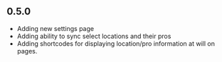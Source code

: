 ## 0.5.0

-   Adding new settings page
-   Adding ability to sync select locations and their pros
-   Adding shortcodes for displaying location/pro information at will on pages.
